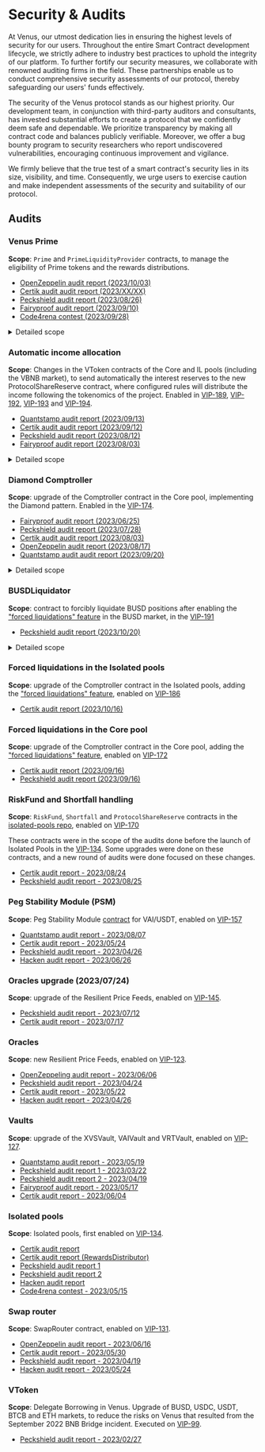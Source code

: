 # Security & Audits

At Venus, our utmost dedication lies in ensuring the highest levels of security for our users. Throughout the entire Smart Contract development lifecycle, we strictly adhere to industry best practices to uphold the integrity of our platform. To further fortify our security measures, we collaborate with renowned auditing firms in the field. These partnerships enable us to conduct comprehensive security assessments of our protocol, thereby safeguarding our users' funds effectively.

The security of the Venus protocol stands as our highest priority. Our development team, in conjunction with third-party auditors and consultants, has invested substantial efforts to create a protocol that we confidently deem safe and dependable. We prioritize transparency by making all contract code and balances publicly verifiable. Moreover, we offer a bug bounty program to security researchers who report undiscovered vulnerabilities, encouraging continuous improvement and vigilance.

We firmly believe that the true test of a smart contract's security lies in its size, visibility, and time. Consequently, we urge users to exercise caution and make independent assessments of the security and suitability of our protocol.

## Audits

### Venus Prime

**Scope**: `Prime` and `PrimeLiquidityProvider` contracts, to manage the eligibility of Prime tokens and the rewards distributions.

- [OpenZeppelin audit report (2023/10/03)](https://github.com/VenusProtocol/venus-protocol/blob/e02832bb2716bc0a178d910f6698877bf1b191e1/audits/065_prime_openzeppelin_20231003.pdf)
- [Certik audit audit report (2023/XX/XX)](XXX)
- [Peckshield audit report (2023/08/26)](https://github.com/VenusProtocol/venus-protocol/blob/e02832bb2716bc0a178d910f6698877bf1b191e1/audits/055_prime_peckshield_20230826.pdf)
- [Fairyproof audit report (2023/09/10)](https://github.com/VenusProtocol/venus-protocol/blob/e02832bb2716bc0a178d910f6698877bf1b191e1/audits/056_prime_fairyproof_20230910.pdf)
- [Code4rena contest (2023/09/28)](https://code4rena.com/contests/2023-09-venus-prime)

<details>
<summary>Detailed scope</summary>

- Pull request [#196](https://github.com/VenusProtocol/venus-protocol/pull/196/) in the core pool repo.
    - Prime feature:
        - contracts/Tokens/Prime/IPrime.sol
        - contracts/Tokens/Prime/Prime.sol
        - contracts/Tokens/Prime/PrimeStorage.sol
        - contracts/Tokens/Prime/PrimeLiquidityProvider.sol
    - Comptroller integration:
        - contracts/Comptroller/ComptrollerStorage.sol
        - contracts/Comptroller/Diamond/facets/PolicyFacet.sol
        - contracts/Comptroller/Diamond/facets/SetterFacet.sol
    - XVSVault integration:
        - contracts/XVSVault/XVSVault.sol
        - contracts/XVSVault/XVSVaultStorage.sol
    - Libs:
        - contracts/Tokens/Prime/libs/Scores.sol
        - contracts/Tokens/Prime/libs/FixedMath.sol
        - contracts/Tokens/Prime/libs/FixedMath0x.sol

</details>


### Automatic income allocation

**Scope**: Changes in the VToken contracts of the Core and IL pools (including the VBNB market), to send automatically the interest reserves to the new ProtocolShareReserve contract, where configured rules will distribute the income following the tokenomics of the project. Enabled in [VIP-189](https://app.venus.io/#/governance/proposal/189), [VIP-192](https://app.venus.io/#/governance/proposal/192), [VIP-193](https://app.venus.io/#/governance/proposal/193) and [VIP-194](https://app.venus.io/#/governance/proposal/194).

- [Quantstamp audit report (2023/09/13)](https://github.com/VenusProtocol/venus-protocol/blob/9ef8901dfef84a11338751881fd10a2d36c576ad/audits/058_automatic_income_allocation_quantstamp_20230913.pdf)
- [Certik audit audit report (2023/09/12)](https://github.com/VenusProtocol/venus-protocol/blob/90f913fd345c24c60efa613ab5ab7e633b7aa07a/audits/059_automatic_income_allocation_certik_20230912.pdf)
- [Peckshield audit report (2023/08/12)](https://github.com/VenusProtocol/venus-protocol/blob/90f913fd345c24c60efa613ab5ab7e633b7aa07a/audits/054_automatic_income_allocation_peckshield_20230812.pdf)
- [Fairyproof audit report (2023/08/03)](https://github.com/VenusProtocol/venus-protocol/blob/90f913fd345c24c60efa613ab5ab7e633b7aa07a/audits/050_automatic_income_allocation_fairyproof_20230803.pdf)

<details>
<summary>Detailed scope</summary>

- Core pool - interest reserves: 
  - Pull request: https://github.com/VenusProtocol/venus-protocol/pull/262
  - Files:
    - contracts/Tokens/VTokens/VToken.sol
    - contracts/Tokens/VTokens/VTokenInterfaces.sol
    - contracts/Utils/ErrorReporter.sol
- Harvesting BNB income:
  - Pull request: https://github.com/VenusProtocol/venus-protocol/pull/289
  - Files:
    - contracts/Admin/VBNBAdmin.sol
    - contracts/Admin/VBNBAdminStorage.sol
- Isolated pools - Liquidations & interest reserves:
  - Pull request: https://github.com/VenusProtocol/isolated-pools/pull/207
  - Files:
    - contracts/VToken.sol
    - contracts/VTokenInterfaces.sol
- Distribute the collected incomes - `ProtocolShareReserve` contract
  - Branch `develop` in the repo https://github.com/VenusProtocol/protocol-reserve. Last commit to consider: dfb653d2e3fe163a248bbd9f8951cd6b96b06390
  - Files:
    - contracts/ProtocolReserve/ProtocolShareReserve.sol
    - contracts/Interfaces/IIncomeDestination.sol
    - contracts/Interfaces/IPrime.sol
    - contracts/Interfaces/IProtocolShareReserve.sol
    - contracts/Interfaces/IVToken.sol
    - contracts/Interfaces/ComptrollerInterface.sol
    - contracts/Interfaces/PoolRegistryInterface.sol

</details>

### Diamond Comptroller

**Scope**: upgrade of the Comptroller contract in the Core pool, implementing the Diamond pattern. Enabled in the [VIP-174](https://app.venus.io/#/governance/proposal/174).

- [Fairyproof audit report (2023/06/25)](https://github.com/VenusProtocol/venus-protocol/blob/8553387f2277be152883b4ee22211b77a8cbe5f6/audits/040_diamondComptroller_fairyproof_20230625.pdf)
- [Peckshield audit report (2023/07/28)](https://github.com/VenusProtocol/venus-protocol/blob/8553387f2277be152883b4ee22211b77a8cbe5f6/audits/042_diamondComptroller_peckshield_20230718.pdf)
- [Certik audit audit report (2023/08/03)](https://github.com/VenusProtocol/venus-protocol/blob/8553387f2277be152883b4ee22211b77a8cbe5f6/audits/044_diamondComptroller_certik_20230803.pdf)
- [OpenZeppelin audit report (2023/08/17)](https://github.com/VenusProtocol/venus-protocol/blob/8553387f2277be152883b4ee22211b77a8cbe5f6/audits/049_diamondComptroller_openzeppelin_20230817.pdf)
- [Quantstamp audit audit report (2023/09/20)](https://github.com/VenusProtocol/venus-protocol/blob/8553387f2277be152883b4ee22211b77a8cbe5f6/audits/047_diamondComptroller_quantstamp_20230919.pdf)

<details>
<summary>Detailed scope</summary>

**Code to be audited**: https://github.com/VenusProtocol/venus-protocol/pull/224
**Last commit**: 331394866b0b78ea3b65efe03931acd582d0382e
Files in the scope of the audit:

- `contracts/Comptroller/ComptrollerStorage.sol`
- `contracts/Comptroller/Diamond/Diamond.sol`
- `contracts/Comptroller/Diamond/facets/FacetBase.sol`
- `contracts/Comptroller/Diamond/facets/MarketFacet.sol`
- `contracts/Comptroller/Diamond/facets/PolicyFacet.sol`
- `contracts/Comptroller/Diamond/facets/RewardFacet.sol`
- `contracts/Comptroller/Diamond/facets/SetterFacet.sol`
- `contracts/Comptroller/Diamond/facets/XVSRewardsHelper.sol`
- `contracts/Comptroller/Diamond/interfaces/IDiamondCut.sol`
- `contracts/Comptroller/Diamond/interfaces/IMarketFacet.sol`
- `contracts/Comptroller/Diamond/interfaces/IPolicyFacet.sol`
- `contracts/Comptroller/Diamond/interfaces/IRewardFacet.sol`
- `contracts/Comptroller/Diamond/interfaces/ISetterFacet.sol`
- `contracts/Lens/ComptrollerLens.sol`
- `contracts/Lens/SnapshotLens.sol`

</details>

### BUSDLiquidator

**Scope**: contract to forcibly liquidate BUSD positions after enabling the ["forced liquidations" feature](./guides/market-interaction/liquidation.md#forced-liquidations) in the BUSD market, in the [VIP-191](https://app.venus.io/#/governance/proposal/191)

* [Peckshield audit report (2023/10/20)](https://github.com/VenusProtocol/venus-protocol/blob/b9dff61b16c4002db4cc01d3f25db160209a3d8d/audits/077_busdLiquidator_peckshield_20231020.pdf)

<details>
<summary>Detailed scope</summary>

**Code to be audited**: https://github.com/VenusProtocol/venus-protocol/pull/362
**Last commit**: 592b022723740c6b7b066445f407f12253d85637

</details>

### Forced liquidations in the Isolated pools

**Scope**: upgrade of the Comptroller contract in the Isolated pools, adding the ["forced liquidations" feature](./guides/market-interaction/liquidation.md#forced-liquidations), enabled on [VIP-186](https://app.venus.io/#/governance/proposal/186)

* [Certik audit report (2023/10/16)](https://github.com/VenusProtocol/isolated-pools/blob/41a96ca24b0e32b8087ea7b916ae2864cbf1a05f/audits/078_forcedLiquidations_certik_20231016.pdf)

### Forced liquidations in the Core pool

**Scope**: upgrade of the Comptroller contract in the Core pool, adding the ["forced liquidations" feature](./guides/market-interaction/liquidation.md#forced-liquidations), enabled on [VIP-172](https://app.venus.io/#/governance/proposal/172)

* [Certik audit report (2023/09/16)](https://github.com/VenusProtocol/venus-protocol/blob/80cf9b36ea900d71c5e97a5b1d5e2706ecefb9c3/audits/072_forcedLiquidations_certik_20230916.pdf)
* [Peckshield audit report (2023/09/16)](https://github.com/VenusProtocol/venus-protocol/blob/80cf9b36ea900d71c5e97a5b1d5e2706ecefb9c3/audits/073_forcedLiquidations_peckshield_20230916.pdf)

### RiskFund and Shortfall handling

**Scope**: `RiskFund`, `Shortfall` and `ProtocolShareReserve` contracts in the [isolated-pools repo](https://github.com/VenusProtocol/isolated-pools), enabled on [VIP-170](https://app.venus.io/#/governance/proposal/170)

These contracts were in the scope of the audits done before the launch of Isolated Pools in the [VIP-134](https://app.venus.io/#/governance/proposal/134). Some upgrades were done on these contracts, and a new round of audits were done focused on these changes.

* [Certik audit report - 2023/08/24](https://github.com/VenusProtocol/isolated-pools/blob/1116c02c253e82cb0483afc47fb1fa104152601e/audits/061_riskFundShortfall_certik_20230824.pdf)
* [Peckshield audit report - 2023/08/25](https://github.com/VenusProtocol/isolated-pools/blob/1116c02c253e82cb0483afc47fb1fa104152601e/audits/062_riskFundShortfall_peckshield_20230825.pdf)

### Peg Stability Module (PSM)

**Scope**: Peg Stability Module [contract](https://github.com/VenusProtocol/venus-protocol/blob/develop/contracts/PegStability/PegStability.sol) for VAI/USDT, enabled on [VIP-157](https://app.venus.io/#/governance/proposal/157)

* [Quantstamp audit report - 2023/08/07](https://github.com/VenusProtocol/venus-protocol/blob/90dfde3af29470938032c88ad7f9b31b3a4c503b/audits/057_psm_quantstamp_20230807.pdf)
* [Certik audit report - 2023/05/24](https://github.com/VenusProtocol/venus-protocol/blob/90dfde3af29470938032c88ad7f9b31b3a4c503b/audits/021_psm_certik_20230524.pdf)
* [Peckshield audit report - 2023/04/26](https://github.com/VenusProtocol/venus-protocol/blob/90dfde3af29470938032c88ad7f9b31b3a4c503b/audits/022_psm_peckshield_20230426.pdf)
* [Hacken audit report - 2023/06/26](https://github.com/VenusProtocol/venus-protocol/blob/90dfde3af29470938032c88ad7f9b31b3a4c503b/audits/028_psm_hacken_20230626.pdf)

### Oracles upgrade (2023/07/24)

**Scope**: upgrade of the Resilient Price Feeds, enabled on [VIP-145](https://app.venus.io/governance/proposal/145).

* [Peckshield audit report - 2023/07/12](https://github.com/VenusProtocol/oracle/blob/fb02cdd3865fb5c34e0cd65cbeda02f87841371a/audits/045_getPrice_peckshield_20230712.pdf)
* [Certik audit report - 2023/07/17](https://github.com/VenusProtocol/oracle/blob/fb02cdd3865fb5c34e0cd65cbeda02f87841371a/audits/043_getPrice_certik_20230717.pdf)

### Oracles

**Scope**: new Resilient Price Feeds, enabled on [VIP-123](https://app.venus.io/governance/proposal/123).

* [OpenZeppeling audit report - 2023/06/06](https://github.com/VenusProtocol/oracle/blob/6f7a3d8769c28881661953e7ee3299b1d5b31e17/audits/026_oracles_openzeppelin_20230606.pdf)
* [Peckshield audit report - 2023/04/24](https://github.com/VenusProtocol/oracle/blob/6f7a3d8769c28881661953e7ee3299b1d5b31e17/audits/013_oracles_peckshield_20230424.pdf)
* [Certik audit report - 2023/05/22](https://github.com/VenusProtocol/oracle/blob/6f7a3d8769c28881661953e7ee3299b1d5b31e17/audits/024_oracles_certik_20230522.pdf)
* [Hacken audit report - 2023/04/26](https://github.com/VenusProtocol/oracle/blob/6f7a3d8769c28881661953e7ee3299b1d5b31e17/audits/016_oracles_hacken_20230426.pdf)

### Vaults

**Scope**: upgrade of the XVSVault, VAIVault and VRTVault, enabled on [VIP-127](https://app.venus.io/governance/proposal/127).

* [Quantstamp audit report - 2023/05/19](https://github.com/VenusProtocol/venus-protocol/blob/cb91c322f9d267cac11f532924b07a4b1991be64/audits/031_vaults_quantstamp_20230519.pdf)
* [Peckshield audit report 1 - 2023/03/22](https://github.com/VenusProtocol/venus-protocol/blob/cb91c322f9d267cac11f532924b07a4b1991be64/audits/012_vaults_peckshield_20230322.pdf)
* [Peckshield audit report 2 - 2023/04/19](https://github.com/VenusProtocol/venus-protocol/blob/cb91c322f9d267cac11f532924b07a4b1991be64/audits/018_vaults_peckshield_20230419.pdf)
* [Fairyproof audit report - 2023/05/17](https://github.com/VenusProtocol/venus-protocol/blob/cb91c322f9d267cac11f532924b07a4b1991be64/audits/025_vaults_fairyproof_20230517.pdf)
* [Certik audit report - 2023/06/04](https://github.com/VenusProtocol/venus-protocol/blob/f01158edba6ecade4d8bf72d109d80e1f0c8f792/audits/038_vaults_certik_20230604.pdf)

### Isolated pools

**Scope**: Isolated pools, first enabled on [VIP-134](https://app.venus.io/governance/proposal/134).

* [Certik audit report](https://github.com/VenusProtocol/isolated-pools/blob/1d60500e28d4912601bac461870c754dd9e72341/audits/036_isolatedPools_certik_20230619.pdf)
* [Certik audit report (RewardsDistributor)](https://github.com/VenusProtocol/isolated-pools/blob/95b1c8906774e5d849dd1e00ba7c608c679f8977/audits/051_rewardsDistributor_certik_20230610.pdf)
* [Peckshield audit report 1](https://github.com/VenusProtocol/isolated-pools/blob/c801e898e034e313e885c5d486ed27c15e7e2abf/audits/003_isolatedPools_peckshield_20230112.pdf)
* [Peckshield audit report 2](https://github.com/VenusProtocol/isolated-pools/blob/1d60500e28d4912601bac461870c754dd9e72341/audits/037_isolatedPools_peckshield_20230625.pdf)
* [Hacken audit report](https://github.com/VenusProtocol/isolated-pools/blob/c801e898e034e313e885c5d486ed27c15e7e2abf/audits/016_isolatedPools_hacken_20230426.pdf)
* [Code4rena contest - 2023/05/15](https://code4rena.com/contests/2023-05-venus-protocol-isolated-pools)

### Swap router

**Scope**: SwapRouter contract, enabled on [VIP-131](https://app.venus.io/governance/proposal/131).

* [OpenZeppelin audit report - 2023/06/16](https://github.com/VenusProtocol/venus-protocol/blob/develop/audits/027_swapRouter_openzeppelin_20230616.pdf)
* [Certik audit report - 2023/05/30](https://github.com/VenusProtocol/venus-protocol/blob/develop/audits/030_swapRouter_certik_20230530.pdf)
* [Peckshield audit report - 2023/04/19](https://github.com/VenusProtocol/venus-protocol/blob/develop/audits/014_swapRouter_peckshield_20230419.pdf)
* [Hacken audit report - 2023/05/24](https://github.com/VenusProtocol/venus-protocol/blob/develop/audits/029_swapRouter_hacken_20230524.pdf)

### VToken

**Scope**: Delegate Borrowing in Venus. Upgrade of BUSD, USDC, USDT, BTCB and ETH markets, to reduce the risks on Venus that resulted from the September 2022 BNB Bridge incident. Executed on [VIP-99](https://app.venus.io/governance/proposal/99).

* [Peckshield audit report - 2023/02/27](https://github.com/VenusProtocol/venus-protocol/blob/develop/audits/009_vtoken_peckshield_20230227.pdf)
